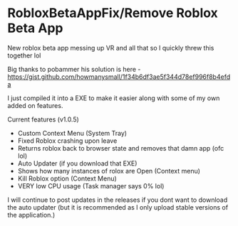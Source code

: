 # RobloxBetaAppFix/Remove Roblox Beta App

New roblox beta app messing up VR and all that so I quickly threw this together lol

Big thanks to pobammer his solution is here - https://gist.github.com/howmanysmall/1f34b6df3ae5f344d78ef996f8b4efda

I just compiled it into a EXE to make it easier along with some of my own added on features.

Current features (v1.0.5)
- Custom Context Menu (System Tray)
- Fixed Roblox crashing upon leave
- Returns roblox back to browser state and removes that damn app (ofc lol)
- Auto Updater (if you download that EXE)
- Shows how many instances of rolox are Open (Context menu)
- Kill Roblox option (Context Menu)
- VERY low CPU usage (Task manager says 0% lol)

I will continue to post updates in the releases if you dont want to download the auto updater (but it is recommended as I only upload stable versions of the application.)
